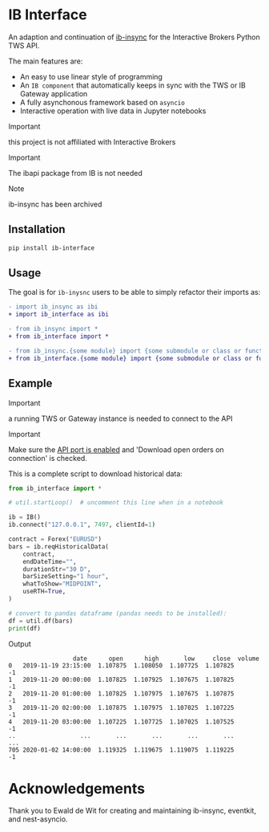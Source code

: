 <!-- # Copyright Justin R. Goheen.
#
# Licensed under the Apache License, Version 2.0 (the "License");
# you may not use this file except in compliance with the License.
# You may obtain a copy of the License at
#
#     http://www.apache.org/licenses/LICENSE-2.0
#
# Unless required by applicable law or agreed to in writing, software
# distributed under the License is distributed on an "AS IS" BASIS,
# WITHOUT WARRANTIES OR CONDITIONS OF ANY KIND, either express or implied.
# See the License for the specific language governing permissions and
# limitations under the License. -->

# IB Interface

An adaption and continuation of [ib-insync](https://github.com/erdewit/ib_insync) for the Interactive Brokers Python TWS API.

The main features are:

* An easy to use linear style of programming
* An `IB component` that automatically keeps in sync with the TWS or IB Gateway application
* A fully asynchonous framework based on `asyncio`
* Interactive operation with live data in Jupyter notebooks

> [!IMPORTANT]
> this project is not affiliated with Interactive Brokers

> [!IMPORTANT]
> The ibapi package from IB is not needed

> [!NOTE]
> ib-insync has been archived

## Installation

```bash
pip install ib-interface
```

## Usage

The goal is for `ib-inysnc` users to be able to simply refactor their imports as:

```diff
- import ib_insync as ibi
+ import ib_interface as ibi
```

```diff
- from ib_insync import *
+ from ib_interface import *
```

```diff
- from ib_insync.{some module} import {some submodule or class or function}
+ from ib_interface.{some module} import {some submodule or class or function}
```

## Example

> [!IMPORTANT]
> a running TWS or Gateway instance is needed to connect to the API

> [!IMPORTANT]
> Make sure the [API port is enabled](https://ibkrcampus.com/campus/ibkr-api-page/twsapi-doc/#tws-config-api) and 'Download open orders on connection' is checked.

This is a complete script to download historical data:

```python
from ib_interface import *

# util.startLoop()  # uncomment this line when in a notebook

ib = IB()
ib.connect("127.0.0.1", 7497, clientId=1)

contract = Forex("EURUSD")
bars = ib.reqHistoricalData(
    contract,
    endDateTime="",
    durationStr="30 D",
    barSizeSetting="1 hour",
    whatToShow="MIDPOINT",
    useRTH=True,
)

# convert to pandas dataframe (pandas needs to be installed):
df = util.df(bars)
print(df)
```

Output
```
                  date      open      high       low     close  volume
0   2019-11-19 23:15:00  1.107875  1.108050  1.107725  1.107825      -1
1   2019-11-20 00:00:00  1.107825  1.107925  1.107675  1.107825      -1
2   2019-11-20 01:00:00  1.107825  1.107975  1.107675  1.107875      -1
3   2019-11-20 02:00:00  1.107875  1.107975  1.107025  1.107225      -1
4   2019-11-20 03:00:00  1.107225  1.107725  1.107025  1.107525      -1
..                  ...       ...       ...       ...       ...     ...
705 2020-01-02 14:00:00  1.119325  1.119675  1.119075  1.119225      -1
```

# Acknowledgements

Thank you to Ewald de Wit for creating and maintaining ib-insync, eventkit, and nest-asyncio.

